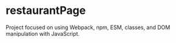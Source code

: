 # restaurantPage
Project focused on using Webpack, npm, ESM, classes, and DOM manipulation with JavaScript.
